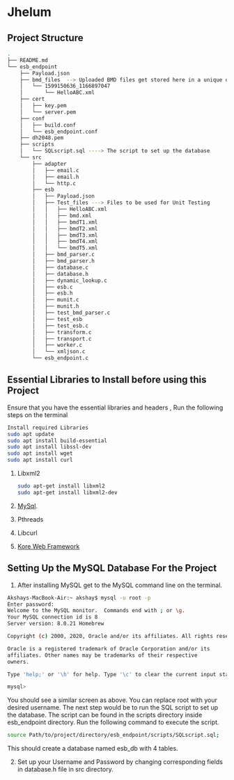 # Jhelum

## Project Structure

```bash
.
├── README.md
└── esb_endpoint
    ├── Payload.json
    ├── bmd_files  --> Uploaded BMD files get stored here in a unique directory
    │   └── 1599150636_1166897047
    │       └── HelloABC.xml
    ├── cert
    │   ├── key.pem
    │   └── server.pem
    ├── conf
    │   ├── build.conf
    │   └── esb_endpoint.conf
    ├── dh2048.pem
    ├── scripts
    │   └── SQLscript.sql ----> The script to set up the database
    └── src
        ├── adapter
        │   ├── email.c
        │   ├── email.h
        │   └── http.c
        ├── esb
        │   ├── Payload.json
        │   ├── Test_files ---> Files to be used for Unit Testing
        │   │   ├── HelloABC.xml
        │   │   ├── bmd.xml
        │   │   ├── bmdT1.xml
        │   │   ├── bmdT2.xml
        │   │   ├── bmdT3.xml
        │   │   ├── bmdT4.xml
        │   │   └── bmdT5.xml
        │   ├── bmd_parser.c
        │   ├── bmd_parser.h
        │   ├── database.c
        │   ├── database.h
        │   ├── dynamic_lookup.c
        │   ├── esb.c
        │   ├── esb.h
        │   ├── munit.c
        │   ├── munit.h
        │   ├── test_bmd_parser.c
        │   ├── test_esb
        │   ├── test_esb.c
        │   ├── transform.c
        │   ├── transport.c
        │   ├── worker.c
        │   └── xmljson.c
        └── esb_endpoint.c
```

## Essential Libraries to Install before using this Project
 Ensure that you have the essential libraries and headers , Run the following steps on the terminal
 ```bash
 Install required Libraries
 sudo apt update
 sudo apt install build-essential
 sudo apt install libssl-dev
 sudo apt install wget
 sudo apt install curl
 ```
1. Libxml2
    ```bash
    sudo apt-get install libxml2
    sudo apt-get install libxml2-dev
    ```

2. [MySql](https://dev.mysql.com/doc/mysql-apt-repo-quick-guide/en/).
3. Pthreads
4. Libcurl
5. [Kore Web Framework](https://docs.kore.io/4.0.0/install.html)


## Setting Up the MySQL Database For the Project

1. After installing MySQL get to the MySQL command line on the terminal.
```bash
Akshays-MacBook-Air:~ akshay$ mysql -u root -p
Enter password: 
Welcome to the MySQL monitor.  Commands end with ; or \g.
Your MySQL connection id is 8
Server version: 8.0.21 Homebrew

Copyright (c) 2000, 2020, Oracle and/or its affiliates. All rights reserved.

Oracle is a registered trademark of Oracle Corporation and/or its
affiliates. Other names may be trademarks of their respective
owners.

Type 'help;' or '\h' for help. Type '\c' to clear the current input statement.

mysql> 
```
You should see a similar screen as above. You can replace root with your desired username.
The next step would be to run the SQL script to set up the database. The script can be found in the scripts directory inside esb_endpoint directory.
Run the following command to execute the script.
```bash
source Path/to/project/directory/esb_endpoint/scripts/SQLscript.sql;
```
This should create a database named esb_db with 4 tables.

2. Set up your Username and Password by changing corresponding fields in database.h file in src directory.
